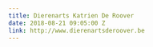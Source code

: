 ```yaml
---
title: Dierenarts Katrien De Roover
date: 2018-08-21 09:05:00 Z
link: http://www.dierenartsderoover.be
---
```


